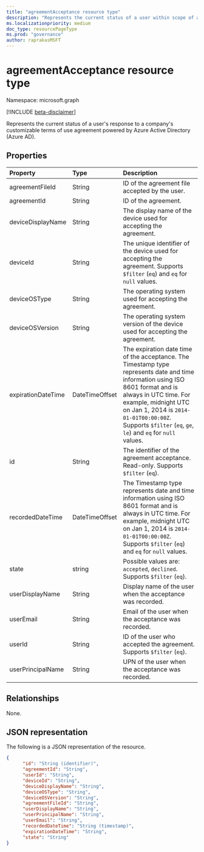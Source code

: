 ```yaml
---
title: "agreementAcceptance resource type"
description: "Represents the current status of a user within scope of a company's customizable terms of use powered by Azure Active Directory (Azure AD)."
ms.localizationpriority: medium
doc_type: resourcePageType
ms.prod: "governance"
author: raprakasMSFT
---
```


# agreementAcceptance resource type

Namespace: microsoft.graph

[!INCLUDE [beta-disclaimer](../../includes/beta-disclaimer.md)]

Represents the current status of a user's response to a company's customizable terms of use agreement powered by Azure Active Directory (Azure AD).

<!--
## Methods

| Method       | Return Type | Description |
|:-------------|:------------|:------------|
| [Get agreementAcceptance](../api/agreementacceptance-get.md) | [agreementAcceptance](agreementacceptance.md) | Read properties and relationships of agreementAcceptance object. |
| [Update](../api/agreementacceptance-update.md) | [agreementAcceptance](agreementacceptance.md) | Update an **agreementAcceptance** object. |
| [Delete](../api/agreementacceptance-delete.md) | None | Delete an **agreementAcceptance** object. |
-->

## Properties
| Property     | Type        | Description |
|:-------------|:------------|:------------|
|agreementFileId|String|ID of the agreement file accepted by the user.|
|agreementId|String|ID of the agreement.|
|deviceDisplayName|String|The display name of the device used for accepting the agreement.|
|deviceId|String|The unique identifier of the device used for accepting the agreement. Supports `$filter` (`eq`) and `eq` for `null` values.|
|deviceOSType|String|The operating system used for accepting the agreement.|
|deviceOSVersion|String|The operating system version of the device used for accepting the agreement.|
|expirationDateTime|DateTimeOffset|The expiration date time of the acceptance. The Timestamp type represents date and time information using ISO 8601 format and is always in UTC time. For example, midnight UTC on Jan 1, 2014 is `2014-01-01T00:00:00Z`. Supports `$filter` (`eq`, `ge`, `le`) and `eq` for `null` values.|
|id|String| The identifier of the agreement acceptance. Read-only. Supports `$filter` (`eq`).|
|recordedDateTime|DateTimeOffset|The Timestamp type represents date and time information using ISO 8601 format and is always in UTC time. For example, midnight UTC on Jan 1, 2014 is `2014-01-01T00:00:00Z`. Supports `$filter` (`eq`) and `eq` for `null` values.|
|state|string| Possible values are: `accepted`, `declined`. Supports `$filter` (`eq`).|
|userDisplayName|String|Display name of the user when the acceptance was recorded.|
|userEmail|String|Email of the user when the acceptance was recorded.|
|userId|String|ID of the user who accepted the agreement. Supports `$filter` (`eq`).|
|userPrincipalName|String|UPN of the user when the acceptance was recorded.|

## Relationships
None.


## JSON representation

The following is a JSON representation of the resource.

<!-- {
  "blockType": "resource",
  "optionalProperties": [

  ],
  "@odata.type": "microsoft.graph.agreementAcceptance"
}-->

```json
{
      "id": "String (identifier)",
      "agreementId": "String",
      "userId": "String",
      "deviceId": "String",
      "deviceDisplayName": "String",
      "deviceOSType": "String",
      "deviceOSVersion": "String",
      "agreementFileId": "String",
      "userDisplayName": "String",
      "userPrincipalName": "String",
      "userEmail": "String",
      "recordedDateTime": "String (timestamp)",
      "expirationDateTime": "String",
      "state": "String"
}
```

<!-- uuid: 8fcb5dbc-d5aa-4681-8e31-b001d5168d79
2015-10-25 14:57:30 UTC -->
<!--
{
  "type": "#page.annotation",
  "description": "agreementAcceptance resource",
  "keywords": "",
  "section": "documentation",
  "tocPath": "",
  "suppressions": []
}
-->


